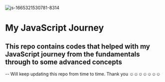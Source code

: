 ![js-1665321530781-8314](https://user-images.githubusercontent.com/109716271/194759079-73cab7d0-39fa-4cca-b007-4f3f28945771.jpg)

# My JavaScript Journey

## This repo contains codes that helped with my JavaScript journey from the fundamentals through to some advanced concepts

-- Will keep updating this repo from time to time. Thank you ☺☺☺☺☺☺☺
